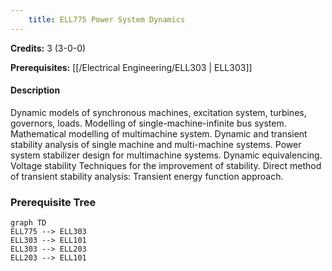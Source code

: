 ```yaml
---
    title: ELL775 Power System Dynamics
---
```

**Credits:** 3 (3-0-0)



**Prerequisites:** [[/Electrical Engineering/ELL303 | ELL303]]

#### Description 
Dynamic models of synchronous machines, excitation system, turbines, governors, loads. Modelling of single-machine-infinite bus system. Mathematical modelling of multimachine system. Dynamic and transient stability analysis of single machine and multi-machine systems. Power system stabilizer design for multimachine systems. Dynamic equivalencing. Voltage stability Techniques for the improvement of stability. Direct method of transient stability analysis: Transient energy function approach.

### Prerequisite Tree

```mermaid
graph TD
ELL775 --> ELL303
ELL303 --> ELL101
ELL303 --> ELL203
ELL203 --> ELL101
```